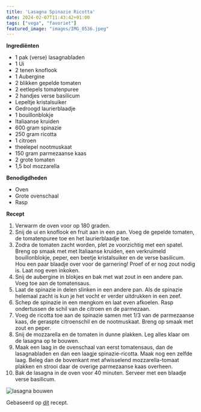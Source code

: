 ```yaml
---
title: 'Lasagna Spinazie Ricotta'
date: 2024-02-07T11:43:42+01:00
tags: ["vega", "favoriet"]
featured_image: "images/IMG_0536.jpeg"
---
```


**Ingrediënten**
- 1 pak (verse) lasagnabladen
- 1 Ui
- 2 tenen knoflook
- 1 Aubergine
- 2 blikken gepelde tomaten
- 2 eetlepels tomatenpuree
- 2 handjes verse basilicum
- Lepeltje kristalsuiker
- Gedroogd laurierblaadje
- 1 bouillonblokje
- Italiaanse kruiden
- 600 gram spinazie
- 250 gram ricotta
- 1 citroen
- theelepel nootmuskaat
- 150 gram parmezaanse kaas
- 2 grote tomaten
- 1,5 bol mozzarella

**Benodigdheden**
- Oven
- Grote ovenschaal
- Rasp

**Recept**
1. Verwarm de oven voor op 180 graden.
2. Snij de ui en knoflook en fruit aan in een pan. Voeg de gepelde tomaten, de tomatenpuree toe en het laurierblaadje toe.
3. Zodra de tomaten zacht worden, plet ze voorzichtig met een spatel. Breng op smaak met met Italiaanse kruiden, een verkruimeld bouillonblokje, peper, een beetje kristalsuiker en de verse basilicum. Hou een paar blaadje over voor de garnering! Proef of er nog zout nodig is. Laat nog even inkoken.
4. Snij de aubergine in blokjes en bak met wat zout in een andere pan. Voeg toe aan de tomatensaus.
4. Laat de spinazie in delen slinken in een andere pan. Als de spinazie helemaal zacht is kun je het vocht er verder uitdrukken in een zeef.
5. Schep de spinazie in een mengkom en laat even afkoelen. Rasp ondertussen de schil van de citroen en de parmezaan. 
6. Voeg de ricotta toe aan de spinazie samen met 1/3 van de parmezaanse kaas, de geraspte citroenschil en de nootmuskaat. Breng op smaak met zout en peper.
7. Snij de mozzarella en de tomaten in dunne plakken. Leg alles klaar om de lasagna op te bouwen.
7. Maak een laag in de ovenschaal van eerst tomatensaus, dan de lasagnabladen en dan een laagje spinazie-ricotta. Maak nog een zelfde laag. Beleg dan de bovenkant met afwisselend mozzarella-tomaat plakken en strooi daar de overige parmezaanse kaas overheen.
8. Bak de lasagna in de oven voor 40 minuten. Serveer met een blaadje verse basilicum.

![lasagna bouwen](/IMG_9283.jpeg)

Gebaseerd op [dit](https://www.smakelijck.nl/recepten/hoofdgerecht/lasagne-met-spinazie-en-ricotta-/) recept.


